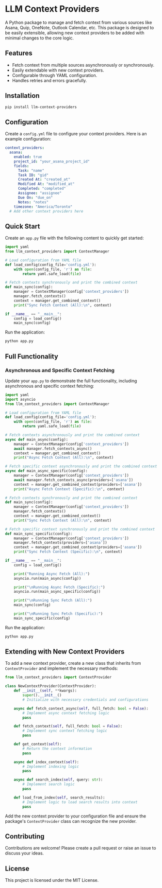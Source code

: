 # LLM Context Providers

A Python package to manage and fetch context from various sources like Asana, Quip, OneNote, Outlook Calendar, etc. This package is designed to be easily extensible, allowing new context providers to be added with minimal changes to the core logic.

## Features

- Fetch context from multiple sources asynchronously or synchronously.
- Easily extendable with new context providers.
- Configurable through YAML configuration.
- Handles retries and errors gracefully.

## Installation

```bash
pip install llm-context-providers
```

## Configuration

Create a `config.yml` file to configure your context providers. Here is an example configuration:

```yaml
context_providers:
  asana:
    enabled: true
    project_id: "your_asana_project_id"
    fields:
      Task: "name"
      Task ID: "gid"
      Created At: "created_at"
      Modified At: "modified_at"
      Completed: "completed"
      Assignee: "assignee"
      Due On: "due_on"
      Notes: "notes"
    timezone: "America/Toronto"
  # Add other context providers here
```

## Quick Start

Create an `app.py` file with the following content to quickly get started:

```python
import yaml
from llm_context_providers import ContextManager

# Load configuration from YAML file
def load_config(config_file='config.yml'):
    with open(config_file, 'r') as file:
        return yaml.safe_load(file)

# Fetch contexts synchronously and print the combined context
def main_sync(config):
    manager = ContextManager(config['context_providers'])
    manager.fetch_contexts()
    context = manager.get_combined_context()
    print("Sync Fetch Context (All):\n", context)

if __name__ == "__main__":
    config = load_config()
    main_sync(config)
```

Run the application:

```bash
python app.py
```

## Full Functionality

### Asynchronous and Specific Context Fetching

Update your `app.py` to demonstrate the full functionality, including asynchronous and specific context fetching:

```python
import yaml
import asyncio
from llm_context_providers import ContextManager

# Load configuration from YAML file
def load_config(config_file='config.yml'):
    with open(config_file, 'r') as file:
        return yaml.safe_load(file)

# Fetch contexts asynchronously and print the combined context
async def main_async(config):
    manager = ContextManager(config['context_providers'])
    await manager.fetch_contexts_async()
    context = manager.get_combined_context()
    print("Async Fetch Context (All):\n", context)

# Fetch specific context asynchronously and print the combined context
async def main_async_specific(config):
    manager = ContextManager(config['context_providers'])
    await manager.fetch_contexts_async(providers=['asana'])
    context = manager.get_combined_context(providers=['asana'])
    print("Async Fetch Context (Specific):\n", context)

# Fetch contexts synchronously and print the combined context
def main_sync(config):
    manager = ContextManager(config['context_providers'])
    manager.fetch_contexts()
    context = manager.get_combined_context()
    print("Sync Fetch Context (All):\n", context)

# Fetch specific context synchronously and print the combined context
def main_sync_specific(config):
    manager = ContextManager(config['context_providers'])
    manager.fetch_contexts(providers=['asana'])
    context = manager.get_combined_context(providers=['asana'])
    print("Sync Fetch Context (Specific):\n", context)

if __name__ == "__main__":
    config = load_config()

    print("Running Async Fetch (All):")
    asyncio.run(main_async(config))

    print("\nRunning Async Fetch (Specific):")
    asyncio.run(main_async_specific(config))

    print("\nRunning Sync Fetch (All):")
    main_sync(config)

    print("\nRunning Sync Fetch (Specific):")
    main_sync_specific(config)
```

Run the application:

```bash
python app.py
```

## Extending with New Context Providers

To add a new context provider, create a new class that inherits from `ContextProvider` and implement the necessary methods:

```python
from llm_context_providers import ContextProvider

class NewContextProvider(ContextProvider):
    def __init__(self, **kwargs):
        super().__init__()
        # Initialize with necessary credentials and configurations

    async def fetch_context_async(self, full_fetch: bool = False):
        # Implement async context fetching logic
        pass

    def fetch_context(self, full_fetch: bool = False):
        # Implement sync context fetching logic
        pass

    def get_context(self):
        # Return the context information
        pass

    async def index_context(self):
        # Implement indexing logic
        pass

    async def search_index(self, query: str):
        # Implement search logic
        pass

    def load_from_index(self, search_results):
        # Implement logic to load search results into context
        pass
```

Add the new context provider to your configuration file and ensure the package's `ContextProvider` class can recognize the new provider.

## Contributing

Contributions are welcome! Please create a pull request or raise an issue to discuss your ideas.

## License

This project is licensed under the MIT License.

